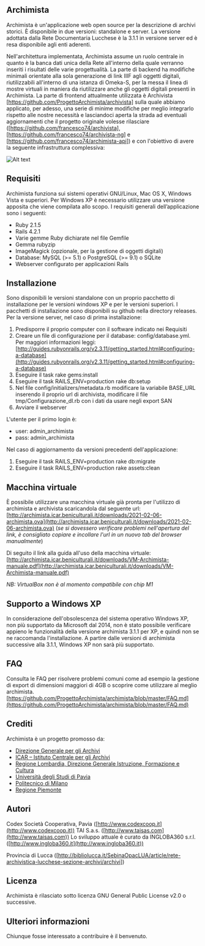 ## Archimista
Archimista è un'applicazione web open source per la descrizione di archivi storici. È disponibile in due versioni: standalone e server.
La versione adottata dalla Rete Documentaria Lucchese è la 3.1.1 in versione server ed è resa disponibile agli enti aderenti.

Nell'architettura implementata, Archimista assume un ruolo centrale in quanto è la banca dati unica della Rete all'interno della quale verranno inseriti i risultati delle varie progettualità. 
La parte di backend ha modifiche minimali orientate alla sola generazione di link IIIF agli oggetti digitali, riutilizzabili all'interno di una istanza di Omeka-S, per la messa il linea di mostre virtuali in maniera da riutilizzare anche gli oggetti digitali presenti in Archimista.
La parte di frontend attualmente utilizzata è Archivista [https://github.com/ProgettoArchimista/archivista] sulla quale abbiamo applicato, per adesso, una serie di minime modifiche per meglio integrarlo rispetto alle nostre necessità e lasciandoci aperta la strada ad eventuali aggiornamenti che il progetto originale volesse rilasciare ([https://github.com/francesco74/archivista], [https://github.com/francesco74/archivista-ng] e [https://github.com/francesco74/archimista-api]) e con l'obiettivo di avere la seguente infrastruttura complessiva:

![Alt text](https://sc.provincia.lucca.it/misc/archimista.png "Architettura complessiva del sistema Archimista")

## Requisiti
Archimista funziona sui sistemi operativi GNU/Linux, Mac OS X, Windows Vista e superiori. Per Windows XP è necessario utilizzare una versione apposita che viene compilata allo scopo.
I requisiti generali dell’applicazione sono i seguenti:
* Ruby 2.1.5
* Rails 4.2.1
* Varie gemme Ruby dichiarate nel file Gemfile
* Gemma rubyzip
* ImageMagick (opzionale, per la gestione di oggetti digitali)
* Database: MySQL (>= 5.1) o PostgreSQL (>= 9.1) o SQLite
* Webserver configurato per applicazioni Rails

## Installazione
Sono disponibili le versioni standalone con un proprio pacchetto di installazione per le versioni windows XP e per le versioni superiori. I pacchetti di installazione sono disponibili su github nella directory releases.
Per la versione server, nel caso di prima installazione:
1. Predisporre il proprio computer con il software indicato nei Requisiti
2. Creare un file di configurazione per il database: config/database.yml. Per maggiori informazioni leggi: [http://guides.rubyonrails.org/v2.3.11/getting_started.html#configuring-a-database](http://guides.rubyonrails.org/v2.3.11/getting_started.html#configuring-a-database)
3. Eseguire il task rake gems:install
4. Eseguire il task RAILS_ENV=production rake db:setup
5. Nel file config/initializers/metadata.rb modificare la variabile BASE_URL inserendo il proprio url di archivista, modificare il file tmp/Configurazione_dl.rb con i dati da usare negli export SAN
6. Avviare il webserver

L'utente per il primo login è:
* user: admin_archimista
* pass: admin_archimista

Nel caso di aggiornamento da versioni precedenti dell'applicazione:
1. Eseguire il task RAILS_ENV=production rake db:migrate
2. Eseguire il task RAILS_ENV=production rake assets:clean

## Macchina virtuale
È possibile utilizzare una macchina virtuale già pronta per l'utilizzo di archimista e archivista scaricandola dal seguente url:
[http://archimista.icar.beniculturali.it/downloads/2021-02-06-archimista.ova](http://archimista.icar.beniculturali.it/downloads/2021-02-06-archimista.ova) (*se si dovessero verificare problemi nell'apertura del link, è consigliato copiare e incollare l'url in un nuovo tab del browser manualmente*)

Di seguito il link alla guida all'uso della macchina virtuale:
[http://archimista.icar.beniculturali.it/downloads/VM-Archimista-manuale.pdf](http://archimista.icar.beniculturali.it/downloads/VM-Archimista-manuale.pdf)

*NB: VirtualBox non è al momento compatibile con chip M1*

## Supporto a Windows XP
In considerazione dell'obsolescenza del sistema operativo Windows XP, non più supportato da Microsoft dal 2014, non è stato possibile verificare appieno le funzionalità della versione archimista 3.1.1 per XP, e quindi non se ne raccomanda l'installazione. A partire dalle versioni di archimista successive alla 3.1.1, Windows XP non sarà più supportato.

## FAQ
Consulta le FAQ per risolvere problemi comuni come ad esempio la gestione di export di dimensioni maggiori di 4GB o scoprire come utilizzare al meglio archimista.
[https://github.com/ProgettoArchimista/archimista/blob/master/FAQ.md](https://github.com/ProgettoArchimista/archimista/blob/master/FAQ.md)

## Crediti
Archimista è un progetto promosso da:
* [Direzione Generale per gli Archivi](http://www.regione.lombardia.it)
* [ICAR – Istituto Centrale per gli Archivi](http://www.icar.beniculturali.it/)
* [Regione Lombardia, Direzione Generale Istruzione, Formazione e Cultura](http://www.regione.lombardia.it/wps/portal/istituzionale/HP/istituzione/direzioni-generali/direzione-generale-autonomia-e-cultura)
* [Università degli Studi di Pavia](http://www.unipv.eu/site/home.html)
* [Politecnico di Milano](https://www.polimi.it/)
* [Regione Piemonte](https://www.regione.piemonte.it/)

## Autori
Codex Società Cooperativa, Pavia ([http://www.codexcoop.it](http://www.codexcoop.it))
TAI S.a.s. ([http://www.taisas.com](http://www.taisas.com))
Lo sviluppo attuale è curato da INGLOBA360 s.r.l. ([http://www.ingloba360.it](http://www.ingloba360.it))

Provincia di Lucca ([http://bibliolucca.it/SebinaOpacLUA/article/rete-archivistica-lucchese-sezione-archivi/archivi])

## Licenza
Archimista è rilasciato sotto licenza GNU General Public License v2.0 o successive.

## Ulteriori informazioni
Chiunque fosse interessato a contribuire è il benvenuto.

